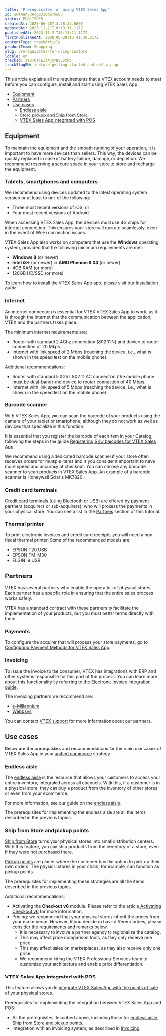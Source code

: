 ```yaml
---
title: 'Prerequisites for using VTEX Sales App'
id: 1wtAanSRA3g2316dw7bw8u
status: PUBLISHED
createdAt: 2020-06-28T13:28:33.600Z
updatedAt: 2023-11-21T16:13:11.117Z
publishedAt: 2023-11-21T16:13:11.117Z
firstPublishedAt: 2020-06-28T13:41:36.817Z
contentType: trackArticle
productTeam: Shopping
slug: prerequisites-for-using-instore
locale: en
trackId: zav76TFEZlAjnyBVL5tRc
trackSlugEN: instore-getting-started-and-setting-up
---
```


This article explains all the requirements that a VTEX account needs to meet before you can configure, install and start using VTEX Sales App:

- [Equipment](#equipment)
- [Partners](#partners)
- [Use cases](#use-cases)
    - [Endless aisle](#endless-aisle)
    - [Store pickup and Ship from Store](#store-pickup-and-ship-from-store)
    - [VTEX Sales App integrated with POS](#instore-integrated-with-pos)

## Equipment

To maintain the equipment and the smooth running of your operation, it is important to have more devices than sellers. This way, the devices can be quickly replaced in case of battery failure, damage, or depletion. We recommend reserving a secure space in your store to store and recharge the equipment.

### Tablets, smartphones and computers

We recommend using devices updated to the latest operating system version or at least to one of the following:

* Three most recent versions of iOS, or
* Four most recent versions of Android.

When accessing VTEX Sales App, the devices must use 4G chips for internet connection. This ensures your store will operate seamlessly, even in the event of Wi-Fi connection issues.

VTEX Sales App also works on computers that use the **Windows** operating system, provided that the following minimum requirements are met:

- **Windows 8** (or newer)
- **Intel i3+** (or newer) or **AMD Phenom II X4** (or newer)
- 4GB RAM (or more)
- 120GB HD/SSD (or more)

To learn how to install the VTEX Sales App app, please visit our[ Installation](https://help.vtex.com/en/tracks/instore-usando-o-app--4BYzQIwyOHvnmnCYQgLzdr/2rPSJ8519UCCZo5uEBkqxh) guide.

### Internet

An internet connection is essential for VTEX VTEX Sales App to work, as it is through the internet that the communication between the application, VTEX and the partners takes place.

The minimum internet requirements are:

- Router with standard 2.4Ghz connection (802.11 N) and device to router connection of 20 Mbps.
- Internet with link speed of 2 Mbps (reaching the device, i.e., what is shown in the speed test on the mobile phone).

Additional recommendations:

- Router with standard 5.0Ghz 802.11 AC connection (the mobile phone must be dual-band) and device to router connection of 40 Mbps.
- Internet with link speed of 5 Mbps (reaching the device, i.e., what is shown in the speed test on the mobile phone).

### Barcode scanner

With VTEX Sales App, you can scan the barcode of your products using the camera of your tablet or smartphone, although they do not work as well as devices that specialize in this function.

It is essential that you register the barcode of each item in your Catalog, following the steps in the guide [Registering SKU barcodes for VTEX Sales App](https://help.vtex.com/en/tracks/instore-primeiros-passos-e-configuracoes--zav76TFEZlAjnyBVL5tRc/4eooWH0d8Aiwzparyi4Hg).

We recommend using a dedicated barcode scanner if your store often receives orders for multiple items and if you consider it important to have more speed and accuracy at checkout. You can choose any barcode scanner to scan products in VTEX Sales App. An example of a barcode scanner is Honeywell Solaris MK7820. 

### Credit card terminals

Credit card terminals (using Bluetooth or USB) are offered by payment partners (acquirers or sub-acquirers), who will process the payments in your physical store. You can see a list in the [Partners](https://help.vtex.com/en/tracks/instore-primeiros-passos-e-configuracoes--zav76TFEZlAjnyBVL5tRc/1wtAanSRA3g2316dw7bw8u) section of this tutorial.

### Thermal printer

To print electronic invoices and credit card receipts, you will need a non-fiscal thermal printer. Some of the recommended models are:

- EPSON T20 USB
- EPSON TM-M30
- ELGIN I9 USB

## Partners

VTEX has several partners who enable the operation of physical stores. Each partner has a specific role in ensuring that the entire sales process works safely.

VTEX has a standard contract with these partners to facilitate the implementation of your products, but you must better terms directly with them.

### Payments

To configure the acquirer that will process your store payments, go to [Configuring Payment Methods for VTEX Sales App](https://help.vtex.com/pt/tracks/instore-pagamentos--43B4Nr7uZva5UdwWEt3PEy).

### Invoicing

To issue the invoice to the consumer, VTEX has integrations with ERP and other systems responsible for this part of the process. You can learn more about this functionality by referring to the [Electronic invoice integration guide](https://help.vtex.com/en/tutorial/guia-de-integracao-do-gerenciamento-de-pedidos-com-cf-e-para-o-vtex-instore--51xsyWzGiQ08KMO2EaaGAa).

The invoicing partners we recommend are:

* [e-Millennium](https://e-millennium.com.br/)
* [Webbsys](http://www.webbsys.com.br/site/)

You can contact [VTEX support](https://support.vtex.com/hc/pt-br/requests) for more information about our partners.

## Use cases

Below are the prerequisites and recommendations for the main use cases of VTEX Sales App in your [unified commerce](https://help.vtex.com/en/tracks/estrategias-de-comercio-unificado--3WGDRRhc3vf1MJb9zGncnv/2LGAiUnHES1enjHsfi8fI3) strategy.

### Endless aisle

The [endless aisle](https://help.vtex.com/en/tracks/estrategias-de-comercio-unificado--3WGDRRhc3vf1MJb9zGncnv/40KMlmGI5tN0r0KPCDWgGn) is the resource that allows your customers to access your entire inventory, integrated across all channels. With this, if a customer is in a physical store, they can buy a product from the inventory of other stores or even from your ecommerce.

For more information, see our guide on the [endless aisle](https://help.vtex.com/en/tracks/estrategias-de-comercio-unificado--3WGDRRhc3vf1MJb9zGncnv/40KMlmGI5tN0r0KPCDWgGn).

The prerequisites for implementing the endless aisle are all the items described in the previous topics.

### Ship from Store and pickup points

[Ship from Store](https://help.vtex.com/en/tracks/estrategias-de-comercio-unificado--3WGDRRhc3vf1MJb9zGncnv/50GAmxxFsJoLWqcnMysWdl) turns your physical stores into small distribution centers. With this feature, you can ship products from the inventory of a store, even if they were not purchased there.

[Pickup points](https://help.vtex.com/en/tracks/estrategias-de-comercio-unificado--3WGDRRhc3vf1MJb9zGncnv/4hXfgqXxS1lwAfnxgja3xW) are places where the customer has the option to pick up their own orders. The physical stores in your chain, for example, can function as pickup points.

The prerequisites for implementing these strategies are all the items described in the previous topics.

Additional recommendations:

- Activating the **Checkout v6** module. Please refer to the article[ Activating Checkout v6](https://help.vtex.com/pt/tutorial/ativar-o-checkout-v6--7qVqv3ptRvpVVplrvg8ruH) for more information.
- Pricing: we recommend that your physical stores inherit the prices from your ecommerce. However, if you decide to have different prices, please consider the requirements and remarks below.
    - It is necessary to involve a partner agency to regionalize the catalog.
    - This may affect price comparison tools, as they only receive one price.
    - This may affect sales on marketplaces, as they also receive only one price.
    - We recommend hiring the VTEX Professional Services team to customize your architecture and enable price differentiation.

### VTEX Sales App integrated with POS

This feature allows you to [integrate VTEX Sales App with the points of sale](https://help.vtex.com/en/tracks/estrategias-de-comercio-unificado--3WGDRRhc3vf1MJb9zGncnv/4hXfgqXxS1lwAfnxgja3xW) of your physical stores.

Prerequisites for implementing the integration between VTEX Sales App and POS:

- All the prerequisites described above, including those for [endless aisle](#endless-aisle), [Ship from Store and pickup points](#ship-from-store-and-pickup-points).
- Integration with an invoicing system, as described in [Invoicing](#invoicing).

